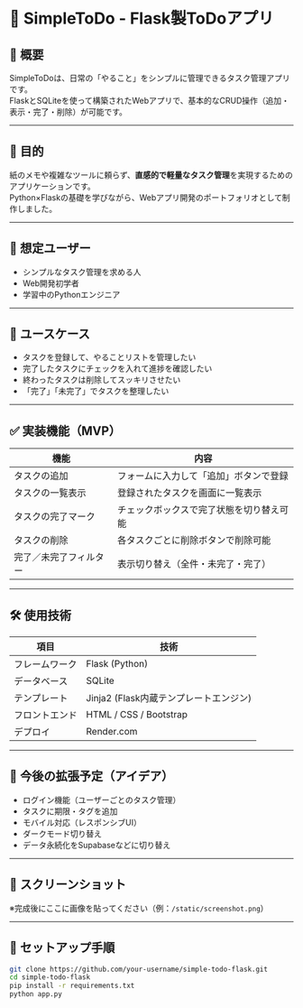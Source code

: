 # 📝 SimpleToDo - Flask製ToDoアプリ

## 📌 概要

SimpleToDoは、日常の「やること」をシンプルに管理できるタスク管理アプリです。  
FlaskとSQLiteを使って構築されたWebアプリで、基本的なCRUD操作（追加・表示・完了・削除）が可能です。

---

## 🎯 目的

紙のメモや複雑なツールに頼らず、**直感的で軽量なタスク管理**を実現するためのアプリケーションです。  
Python×Flaskの基礎を学びながら、Webアプリ開発のポートフォリオとして制作しました。

---

## 👤 想定ユーザー

- シンプルなタスク管理を求める人
- Web開発初学者
- 学習中のPythonエンジニア

---

## 🧩 ユースケース

- タスクを登録して、やることリストを管理したい  
- 完了したタスクにチェックを入れて進捗を確認したい  
- 終わったタスクは削除してスッキリさせたい  
- 「完了」「未完了」でタスクを整理したい

---

## ✅ 実装機能（MVP）

| 機能                   | 内容                                 |
|------------------------|--------------------------------------|
| タスクの追加           | フォームに入力して「追加」ボタンで登録    |
| タスクの一覧表示       | 登録されたタスクを画面に一覧表示         |
| タスクの完了マーク     | チェックボックスで完了状態を切り替え可能 |
| タスクの削除           | 各タスクごとに削除ボタンで削除可能       |
| 完了／未完了フィルター | 表示切り替え（全件・未完了・完了）       |

---

## 🛠 使用技術

| 項目           | 技術                                   |
|----------------|----------------------------------------|
| フレームワーク | Flask (Python)                         |
| データベース   | SQLite                                 |
| テンプレート   | Jinja2 (Flask内蔵テンプレートエンジン) |
| フロントエンド | HTML / CSS / Bootstrap                |
| デプロイ       | Render.com                             |

---

## 🚀 今後の拡張予定（アイデア）

- ログイン機能（ユーザーごとのタスク管理）
- タスクに期限・タグを追加
- モバイル対応（レスポンシブUI）
- ダークモード切り替え
- データ永続化をSupabaseなどに切り替え

---

## 📸 スクリーンショット

※完成後にここに画像を貼ってください（例：`/static/screenshot.png`）

---

## 📂 セットアップ手順

```bash
git clone https://github.com/your-username/simple-todo-flask.git
cd simple-todo-flask
pip install -r requirements.txt
python app.py

